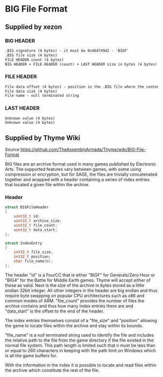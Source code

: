 # BIG File Format

## Supplied by xezon

### BIG HEADER

``` txt
.BIG signature (4 bytes) - it must be 0x46474942 - 'BIGF'
.BIG file size (4 bytes)
FILE HEADER count (4 bytes)
BIG HEADER + FILE HEADER (count) + LAST HEADER size in bytes (4 bytes)
```

### FILE HEADER

``` txt
File data offset (4 bytes) - position in the .BIG file where the content of this specific file starts
File data size (4 bytes)
File name - null terminated string
```

### LAST HEADER

``` txt
Unknown value (4 bytes)
Unknown value (4 bytes)
```

## Supplied by Thyme Wiki

Source
<https://github.com/TheAssemblyArmada/Thyme/wiki/BIG-File-Format>

BIG files are an archive format used in many games published by Electronic Arts.
The supported features vary between games, with some using compression or encryption, but for SAGE, the files are trivially concatenated together and wrapped with a header containing a series of index entries that located a given file within the archive.

### Header

``` cpp
struct BIGFileHeader
{
    uint32_t id;
    uint32_t archive_size;
    uint32_t file_count;
    uint32_t data_start;
};

struct IndexEntry
{
    int32_t file_size;
    int32_t position;
    char file_name[n];
};
```

The header "id" is a FourCC that is either "BIGF" for Generals/Zero Hour or "BIG4" for the Battle for Middle Earth games.
Thyme will accept either of these as valid. Next is the size of the archive in bytes stored as a little endian 32bit integer.
All other integers in the header are big endian and thus require byte swapping on popular CPU architectures such as x86
and common modes of ARM. "file_count" provides the number of files the archive contains and thus how many index entries
there are and "data_start" is the offset to the end of the header.

The index entries themselves consist of a "file_size" and "position" allowing the game to locate files within the archive
and stay within its bounds.

"file_name" is a null terminated string used to identify the file and includes the relative path to the file from the
game directory if the file existed in the normal file system. This path length is limited such that n must be
less than or equal to 260 characters in keeping with the path limit on Windows which is all the game buffers for.

With the information in the index it is possible to locate and read files within the archive
which constitute the rest of the file.
